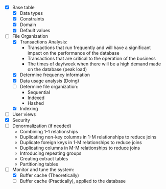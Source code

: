- [x] Base table
  - [x] Data types
  - [x] Constraints
  - [x] Domain
  - [x] Default values 
- [ ] File Organization
  - [x] Transactions Analysis:
    - Transactions that run frequently and will have a significant impact on the performance of the database
    - Transactions that are critical to the operation of the business
    - The times of day/week when there will be a high demand made on the database (peak load)
  - [x] Determine frequency information
  - [x] Data usage analysis (Doing)
  - [ ] Determine file organization:
    - Sequential
    - Indexed
    - Hashed
  - [x] Indexing
- [ ] User views
- [x] Security
- [ ] Denormalization (if needed)
  - Combining 1-1 relationships
  - Duplicating non-key columns in 1-M relationships to reduce joins
  - Duplicate foreign keys in 1-M relationships to reduce joins
  - Duplicating columns in M-M relationships to reduce joins
  - Introducing repeating groups
  - Creating extract tables
  - Partitioning tables
- [ ] Monitor and tune the system:
  - [x] Buffer cache (Theoretically)
  - [ ] Buffer cache (Practically), applied to the database
